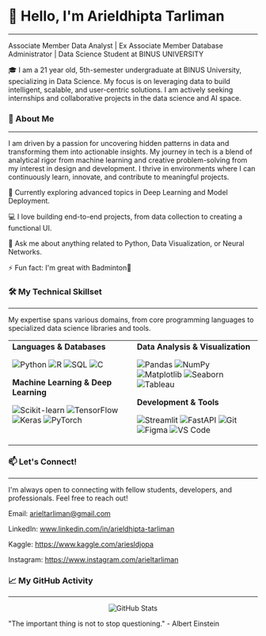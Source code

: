 <!--

Hello! Welcome to the source code for my GitHub Profile README.
This template combines the best elements from several professional profiles.
To use it, simply replace the placeholder text with your own information.
-->

# 👋 Hello, I'm Arieldhipta Tarliman
---
Associate Member Data Analyst | Ex Associate Member Database Administrator | Data Science Student at BINUS UNIVERSITY

🎓 I am a 21 year old, 5th-semester undergraduate at BINUS University, specializing in Data Science. My focus is on leveraging data to build intelligent, scalable, and user-centric solutions. I am actively seeking internships and collaborative projects in the data science and AI space.


### 🧠 About Me
---
I am driven by a passion for uncovering hidden patterns in data and transforming them into actionable insights. My journey in tech is a blend of analytical rigor from machine learning and creative problem-solving from my interest in design and development. I thrive in environments where I can continuously learn, innovate, and contribute to meaningful projects.

🌱 Currently exploring advanced topics in Deep Learning and Model Deployment.

💻 I love building end-to-end projects, from data collection to creating a functional UI.

💬 Ask me about anything related to Python, Data Visualization, or Neural Networks.

⚡ Fun fact: I'm great with Badminton🏸 


### 🛠️ My Technical Skillset
---
My expertise spans various domains, from core programming languages to specialized data science libraries and tools.

<table>
<tr>
<td valign="top" width="50%">
<strong>Languages & Databases</strong>
<p>
<img src="https://img.shields.io/badge/Python-3776AB?style=flat&logo=python&logoColor=white" alt="Python">
<img src="https://img.shields.io/badge/R-276DC3?style=flat&logo=r&logoColor=white" alt="R">
<img src="https://img.shields.io/badge/SQL-4479A1?style=for-the-badge&logo=postgresql&logoColor=white" alt="SQL">
<img src="https://img.shields.io/badge/C-00599C?style=flat&logo=c&logoColor=white" alt="C">
</p>
<strong>Machine Learning & Deep Learning</strong>
<p>
<img src="https://img.shields.io/badge/Scikit--learn-F7931E?style=flat&logo=scikit-learn&logoColor=white" alt="Scikit-learn">
<img src="https://img.shields.io/badge/TensorFlow-FF6F00?style=flat&logo=tensorflow&logoColor=white" alt="TensorFlow">
<img src="https://img.shields.io/badge/Keras-D00000?style=flat&logo=keras&logoColor=white" alt="Keras">
<img src="https://img.shields.io/badge/PyTorch-EE4C2C?style=flat&logo=pytorch&logoColor=white" alt="PyTorch">
</p>
</td>
<td valign="top" width="50%">
<strong>Data Analysis & Visualization</strong>
<p>
<img src="https://img.shields.io/badge/Pandas-150458?style=flat&logo=pandas&logoColor=white" alt="Pandas">
<img src="https://img.shields.io/badge/NumPy-013243?style=flat&logo=numpy&logoColor=white" alt="NumPy">
<img src="https://img.shields.io/badge/Matplotlib-11557C?style=flat&logo=matplotlib&logoColor=white" alt="Matplotlib">
<img src="https://img.shields.io/badge/Seaborn-54A0FF?style=flat&logo=python&logoColor=white" alt="Seaborn">
<img src="https://img.shields.io/badge/Tableau-E97627?style=flat&logo=tableau&logoColor=white" alt="Tableau">
</p>
<strong>Development & Tools</strong>
<p>
<img src="https://img.shields.io/badge/Streamlit-FF4B4B?style=flat&logo=streamlit&logoColor=white" alt="Streamlit">
<img src="https://img.shields.io/badge/FastAPI-009688?style=flat&logo=fastapi&logoColor=white" alt="FastAPI">
<img src="https://img.shields.io/badge/Git-F05032?style=flat&logo=git&logoColor=white" alt="Git">
<img src="https://img.shields.io/badge/Figma-F24E1E?style=flat&logo=figma&logoColor=white" alt="Figma">
<img src="https://img.shields.io/badge/VS%20Code-007ACC?style=flat&logo=visual-studio-code&logoColor=white" alt="VS Code">
</p>
</td>
</tr>
</table>


### 📫 Let's Connect!
---
I'm always open to connecting with fellow students, developers, and professionals. Feel free to reach out!

Email: arieltarliman@gmail.com

LinkedIn: www.linkedin.com/in/arieldhipta-tarliman

Kaggle: https://www.kaggle.com/ariesldjopa

Instagram: https://www.instagram.com/arieltarliman


### 📈 My GitHub Activity
---
<p align="center">
  <img src="https://github-readme-stats.vercel.app/api?username=arieltarliman&show_icons=true&theme=tokyonight&include_all_commits=true&count_private=true" alt="GitHub Stats" />
  <br/>
</p>

"The important thing is not to stop questioning." - Albert Einstein
